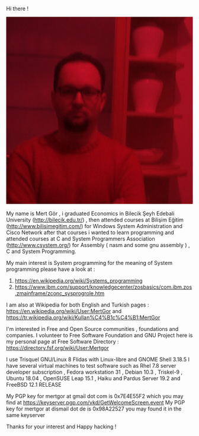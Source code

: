 Hi there !

<img src="/pictures/mertgor-large-red.jpeg" alt="hwpplayer1" class="inline"/>

My name is Mert Gör , i graduated Economics in Bilecik Şeyh Edebali University (http://bilecik.edu.tr/) , then attended courses at Bilişim Eğitim (http://www.bilisimegitim.com/) for Windows System Administration and Cisco Network after that courses i wanted to learn programming and attended courses at C and System Programmers Association (http://www.csystem.org/) for Assembly ( nasm and some gnu assembly ) , C and System Programming.

My main interest is System programming for the meaning of System programming please have a look at :

1) https://en.wikipedia.org/wiki/Systems_programming
2) https://www.ibm.com/support/knowledgecenter/zosbasics/com.ibm.zos.zmainframe/zconc_sysprogrole.htm

I am also at Wikipedia for both English and Turkish pages : https://en.wikipedia.org/wiki/User:MertGor and https://tr.wikipedia.org/wiki/Kullan%C4%B1c%C4%B1:MertGor

I'm interested in Free and Open Source communities , foundations and companies. I volunteer to Free Software Foundation and GNU Project here is my personal page at Free Software Directory : https://directory.fsf.org/wiki/User:Mertgor

I use Trisquel GNU/Linux 8 Flidas with Linux-libre and GNOME Shell 3.18.5 I have several virtual machines to test software such as Rhel 7.8 server developer subscription , Fedora workstation 31 , Debian 10.3 , Triskel-9 , Ubuntu 18.04 , OpenSUSE Leap 15.1 , Haiku and Pardus Server 19.2 and FreeBSD 12.1 RELEASE

My PGP key for mertgor at gmail dot com is 0x7E4E55F2 which you may find at https://keyserver.pgp.com/vkd/GetWelcomeScreen.event
My PGP key for mertgor at dismail dot de is 0x98A22527 you may found it in the same keyserver

Thanks for your interest and Happy hacking ! 

